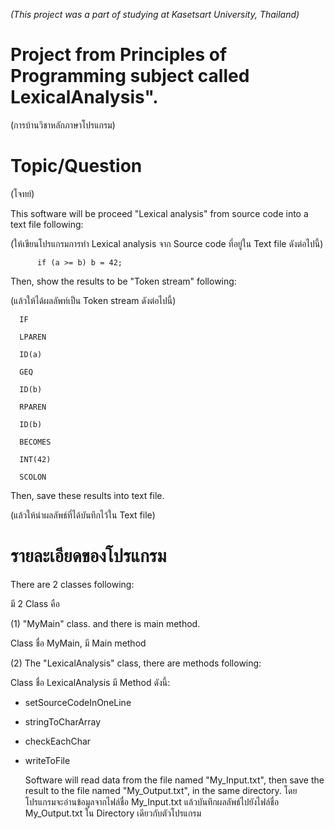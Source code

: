 *(This project was a part of studying at Kasetsart University, Thailand)*

# Project from Principles of Programming subject called LexicalAnalysis".
(การบ้านวิชาหลักภาษาโปรแกรม)

# Topic/Question 
(โจทย์)

This software will be proceed "Lexical analysis" from source code into a text file following:

(ให้เขียนโปรแกรมการทำ Lexical analysis จาก Source code ที่อยู่ใน Text file ดังต่อไปนี้)

 	      if (a >= b) b = 42;
        
Then, show the results to be "Token stream" following:

(แล้วให้ได้ผลลัพท์เป็น Token stream ดังต่อไปนี้)

      IF
      
      LPAREN
      
      ID(a)
      
      GEQ
      
      ID(b)
      
      RPAREN
      
      ID(b)
      
      BECOMES
      
      INT(42)
      
      SCOLON
      
      
   
Then, save these results into text file.

(แล้วให้นำผลลัพธ์ที่ได้บันทึกไว้ใน Text file)

# รายละเอียดของโปรแกรม

There are 2 classes following:

มี 2 Class คือ

(1) "MyMain" class. and there is main method.

Class ชื่อ MyMain, มี Main method


(2) The "LexicalAnalysis" class, there are methods following:

Class ชื่อ LexicalAnalysis มี Method ดังนี้:

-	setSourceCodeInOneLine
-	stringToCharArray
-	checkEachChar
-	writeToFile
       
  
  
       Software will read data from the file named "My_Input.txt", then save the result to the file named "My_Output.txt", in the same directory.
      โดยโปรแกรมจะอ่านข้อมูลจากไฟล์ชื่อ My_Input.txt แล้วบันทึกผลลัพธ์ไปยังไฟล์ชื่อ My_Output.txt ใน Directory เดียวกับตัวโปรแกรม
